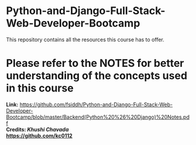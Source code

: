 # Python-and-Django-Full-Stack-Web-Developer-Bootcamp
This repository contains all the resources this course has to offer.

# Please refer to the NOTES for better understanding of the concepts used in this course
<strong>Link:</strong> https://github.com/fsiddh/Python-and-Django-Full-Stack-Web-Developer-Bootcamp/blob/master/Backend(Python%20%26%20Django)%20Notes.pdf <br>
<strong>Credits: <i>Khushi Chavada</i><br>
         https://github.com/kc0112 </strong>
